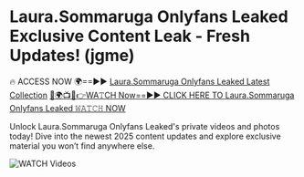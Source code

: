 # Laura.Sommaruga Onlyfans Leaked Exclusive Content Leak - Fresh Updates! (jgme)

🔥 ACCESS NOW 🌍==►► <a href="https://tinyurl.com/3fjeunct" rel="nofollow">Laura.Sommaruga Onlyfans Leaked Latest Collection</a></h3>
[🔴🌍📺📱👉WA𝚃CH Now==►► CLICK HERE TO Laura.Sommaruga Onlyfans Leaked 𝚆𝙰𝚃𝙲𝙷 NOW](https://tinyurl.com/3fjeunct)

Unlock Laura.Sommaruga Onlyfans Leaked's private videos and photos today! Dive into the newest 2025 content updates and explore exclusive material you won’t find anywhere else.


<a href="https://tinyurl.com/3fjeunct" rel="nofollow" data-target="animated-image.originalLink"><img src="https://camo.githubusercontent.com/8a4f000d20f83aca3bf7ec5f350d767afa0574a8a352519fd8cfa583a6f93a33/68747470733a2f2f692e696d6775722e636f6d2f644a486b345a712e676966" alt="WATCH Videos" data-canonical-src="https://i.imgur.com/dJHk4Zq.gif" style="max-width: 100%; display: inline-block;" data-target="animated-image.originalImage"></a>
